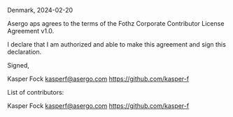 Denmark, 2024-02-20

Asergo aps agrees to the terms of the Fothz Corporate Contributor License Agreement v1.0.

I declare that I am authorized and able to make this agreement and sign this declaration.

Signed,

Kasper Fock kasperf@asergo.com https://github.com/kasper-f

List of contributors:

Kasper Fock kasperf@asergo.com https://github.com/kasper-f
